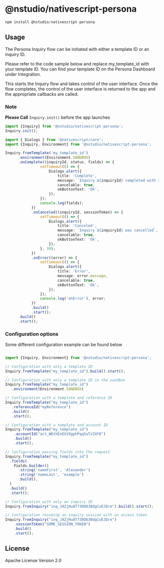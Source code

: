 # @nstudio/nativescript-persona

```javascript
npm install @nstudio/nativescript-persona
```

## Usage

The Persona Inquiry flow can be initiated with either a template ID or an inquiry ID.

Please refer to the code sample below and replace my_template_id with your template ID. You can find your template ID on the Persona Dashboard under Integration.

This starts the Inquiry flow and takes control of the user interface. Once the flow completes, the control of the user interface is returned to the app and the appropriate callbacks are called.

### Note
**Please Call** `Inquiry.init()` before the app launches 

```ts
import {Inquiry} from '@nstudio/nativescript-persona';
Inquiry.init();
```


```ts
import { Dialogs } from '@nativescript/core';
import {Inquiry, Environment} from '@nstudio/nativescript-persona';

Inquiry.fromTemplate('my_template_id')
      .environment(Environment.SANDBOX)
      .onComplete((inquiryId, status, fields) => {
				setTimeout(() => {
					Dialogs.alert({
						title: 'Complete',
						message: `Inquiry ${inquiryId} completed with status "${status}."`,
						cancelable: true,
						okButtonText: 'Ok',
					});
				});
				console.log(fields);
			})
			.onCanceled((inquiryId, sessionToken) => {
				setTimeout(() => {
					Dialogs.alert({
						title: 'Canceled',
						message: `Inquiry ${inquiryId} was cancelled`,
						cancelable: true,
						okButtonText: 'Ok',
					});
				}, 10);
			})
			.onError((error) => {
				setTimeout(() => {
					Dialogs.alert({
						title: 'Error',
						message: error.message,
						cancelable: true,
						okButtonText: 'Ok',
					});
				});
				console.log('onError'), error;
			})
			.build()
			.start();
      .build()
      .start();

```


### Configuration options

Some different configuration example can be found below

```ts

import {Inquiry, Environment} from '@nstudio/nativescript-persona';

// Configuration with only a template ID
Inquiry.fromTemplate("my_template_id").build().start();

// Configuration with only a template ID in the sandbox
Inquiry.fromTemplate("my_template_id")
   .environment(Environment.SANDBOX)

// Configuration with a template and reference ID
Inquiry.fromTemplate("my_template_id")
   .referenceId("myReference")
   .build()
   .start();

// Configuration with a template and account ID
Inquiry.fromTemplate("my_template_id")
    .accountId("act_W6thEnEU19gphPqq5uTzZ4Y8")
    .build()
    .start();

// Configuration passing fields into the request
Inquiry.fromTemplate("my_template_id")
  .fields(
    Fields.builder()
      .string('nameFirst', 'Alexander')
      .string('nameLast', 'example')
      .build(),
  )
  .build()
  .start();

// Configuration with only an inquiry ID
Inquiry.fromInquiry("inq_JAZjHuAT738Q63BdgCuEJQre").build().start();

// Configuration resuming an inquiry session with an access token 
Inquiry.fromInquiry("inq_JAZjHuAT738Q63BdgCuEJQre")
    .sessionToken("SOME_SESSION_TOKEN")
    .build()
    .start();

```

## License

Apache License Version 2.0
